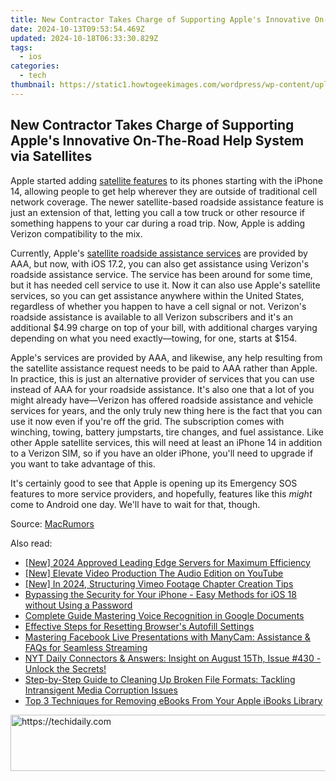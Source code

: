 ```yaml
---
title: New Contractor Takes Charge of Supporting Apple's Innovative On-The-Road Help System via Satellites
date: 2024-10-13T09:53:54.469Z
updated: 2024-10-18T06:33:30.829Z
tags:
  - ios
categories:
  - tech
thumbnail: https://static1.howtogeekimages.com/wordpress/wp-content/uploads/2022/09/emergency_sos_satellite_point_at_satellite.png
---
```


## New Contractor Takes Charge of Supporting Apple's Innovative On-The-Road Help System via Satellites

Apple started adding [satellite features](https://buynow-info.techidaily.com/beginners-guide-to-kids-waterproof-photography-tools/) to its phones starting with the iPhone 14, allowing people to get help wherever they are outside of traditional cell network coverage. The newer satellite-based roadside assistance feature is just an extension of that, letting you call a tow truck or other resource if something happens to your car during a road trip. Now, Apple is adding Verizon compatibility to the mix.

 Currently, Apple's [satellite roadside assistance services](https://www.apple.com/newsroom/2023/09/apple-debuts-iphone-15-and-iphone-15-plus/#:~:text=privacy%20built%20in.-,Expanded%20Safety%20Capabilities%20for%20Peace%20of%20Mind,-The%20iPhone%2015) are provided by AAA, but now, with iOS 17.2, you can also get assistance using Verizon's roadside assistance service. The service has been around for some time, but it has needed cell service to use it. Now it can also use Apple's satellite services, so you can get assistance anywhere within the United States, regardless of whether you happen to have a cell signal or not. Verizon's roadside assistance is available to all Verizon subscribers and it's an additional $4.99 charge on top of your bill, with additional charges varying depending on what you need exactly—towing, for one, starts at $154.

 Apple's services are provided by AAA, and likewise, any help resulting from the satellite assistance request needs to be paid to AAA rather than Apple. In practice, this is just an alternative provider of services that you can use instead of AAA for your roadside assistance. It's also one that a lot of you might already have—Verizon has offered roadside assistance and vehicle services for years, and the only truly new thing here is the fact that you can use it now even if you're off the grid. The subscription comes with winching, towing, battery jumpstarts, tire changes, and fuel assistance. Like other Apple satellite services, this will need at least an iPhone 14 in addition to a Verizon SIM, so if you have an older iPhone, you'll need to upgrade if you want to take advantage of this.

 It's certainly good to see that Apple is opening up its Emergency SOS features to more service providers, and hopefully, features like this _might_ come to Android one day. We'll have to wait for that, though.

 Source: [MacRumors](https://www.macrumors.com/2023/12/19/verizon-roadside-assistance-apple-satellite/)

<ins class="adsbygoogle"
     style="display:block"
     data-ad-format="autorelaxed"
     data-ad-client="ca-pub-7571918770474297"
     data-ad-slot="1223367746"></ins>

<ins class="adsbygoogle"
     style="display:block"
     data-ad-client="ca-pub-7571918770474297"
     data-ad-slot="8358498916"
     data-ad-format="auto"
     data-full-width-responsive="true"></ins>

<span class="atpl-alsoreadstyle">Also read:</span>
<div><ul>
<li><a href="https://fox-links.techidaily.com/new-2024-approved-leading-edge-servers-for-maximum-efficiency/"><u>[New] 2024 Approved Leading Edge Servers for Maximum Efficiency</u></a></li>
<li><a href="https://youtube-webster.techidaily.com/levate-video-production-the-audio-edition-on-youtube/"><u>[New] Elevate Video Production The Audio Edition on YouTube</u></a></li>
<li><a href="https://vimeo-videos.techidaily.com/new-in-2024-structuring-vimeo-footage-chapter-creation-tips/"><u>[New] In 2024, Structuring Vimeo Footage Chapter Creation Tips</u></a></li>
<li><a href="https://os-tips.techidaily.com/bypassing-the-security-for-your-iphone-easy-methods-for-ios-18-without-using-a-password/"><u>Bypassing the Security for Your iPhone - Easy Methods for iOS 18 without Using a Password</u></a></li>
<li><a href="https://article-helps.techidaily.com/complete-guide-mastering-voice-recognition-in-google-documents/"><u>Complete Guide Mastering Voice Recognition in Google Documents</u></a></li>
<li><a href="https://os-tips.techidaily.com/effective-steps-for-resetting-browsers-autofill-settings/"><u>Effective Steps for Resetting Browser's Autofill Settings</u></a></li>
<li><a href="https://some-knowledge.techidaily.com/mastering-facebook-live-presentations-with-manycam-assistance-and-faqs-for-seamless-streaming/"><u>Mastering Facebook Live Presentations with ManyCam: Assistance & FAQs for Seamless Streaming</u></a></li>
<li><a href="https://vp-tips.techidaily.com/nyt-daily-connectors-and-answers-insight-on-august-15th-issue-430-unlock-the-secrets/"><u>NYT Daily Connectors & Answers: Insight on August 15Th, Issue #430 - Unlock the Secrets!</u></a></li>
<li><a href="https://os-tips.techidaily.com/step-by-step-guide-to-cleaning-up-broken-file-formats-tackling-intransigent-media-corruption-issues/"><u>Step-by-Step Guide to Cleaning Up Broken File Formats: Tackling Intransigent Media Corruption Issues</u></a></li>
<li><a href="https://os-tips.techidaily.com/top-3-techniques-for-removing-ebooks-from-your-apple-ibooks-library/"><u>Top 3 Techniques for Removing eBooks From Your Apple iBooks Library</u></a></li>
</ul></div>

<!-- affiliate ads begin -->
<a href="https://appsumo.8odi.net/c/5597632/2144281/7443" target="_top" id="2144281">
  <img src="//a.impactradius-go.com/display-ad/7443-2144281" border="0" alt="https://techidaily.com" width="728" height="90"/>
</a>
<img height="0" width="0" src="https://appsumo.8odi.net/i/5597632/2144281/7443" style="position:absolute;visibility:hidden;" border="0" />
<!-- affiliate ads end -->


